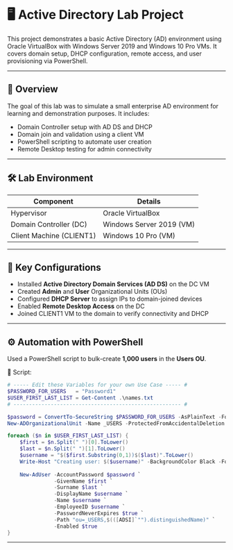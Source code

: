 # 🖥️ Active Directory Lab Project

This project demonstrates a basic Active Directory (AD) environment using Oracle VirtualBox with Windows Server 2019 and Windows 10 Pro VMs. It covers domain setup, DHCP configuration, remote access, and user provisioning via PowerShell.

---

## 📌 Overview

The goal of this lab was to simulate a small enterprise AD environment for learning and demonstration purposes. It includes:

- Domain Controller setup with AD DS and DHCP
- Domain join and validation using a client VM
- PowerShell scripting to automate user creation
- Remote Desktop testing for admin connectivity

---

## 🛠️ Lab Environment

| Component     | Details                         |
|---------------|----------------------------------|
| Hypervisor    | Oracle VirtualBox               |
| Domain Controller (DC) | Windows Server 2019 (VM)  |
| Client Machine (CLIENT1) | Windows 10 Pro (VM)       |

---

## 🔧 Key Configurations

- Installed **Active Directory Domain Services (AD DS)** on the DC VM
- Created **Admin** and **User** Organizational Units (OUs)
- Configured **DHCP Server** to assign IPs to domain-joined devices
- Enabled **Remote Desktop Access** on the DC
- Joined CLIENT1 VM to the domain to verify connectivity and DHCP

---

## ⚙️ Automation with PowerShell

Used a PowerShell script to bulk-create **1,000 users** in the **Users OU**.

📁 Script:

```powershell
# ----- Edit these Variables for your own Use Case ----- #
$PASSWORD_FOR_USERS   = "Password1"
$USER_FIRST_LAST_LIST = Get-Content .\names.txt
# ------------------------------------------------------ #

$password = ConvertTo-SecureString $PASSWORD_FOR_USERS -AsPlainText -Force
New-ADOrganizationalUnit -Name _USERS -ProtectedFromAccidentalDeletion $false

foreach ($n in $USER_FIRST_LAST_LIST) {
    $first = $n.Split(" ")[0].ToLower()
    $last = $n.Split(" ")[1].ToLower()
    $username = "$($first.Substring(0,1))$($last)".ToLower()
    Write-Host "Creating user: $($username)" -BackgroundColor Black -ForegroundColor Cyan
    
    New-AdUser -AccountPassword $password `
               -GivenName $first `
               -Surname $last `
               -DisplayName $username `
               -Name $username `
               -EmployeeID $username `
               -PasswordNeverExpires $true `
               -Path "ou=_USERS,$(([ADSI]`"").distinguishedName)" `
               -Enabled $true
}

```
---


